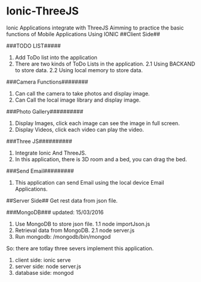 # Ionic-ThreeJS
Ionic Applications integrate with ThreeJS
Aimming to practice the basic functions of Mobile Applications Using IONIC
##Client Side##

###TODO LIST#####
1. Add ToDo list into the application
2. There are two kinds of ToDo Lists in the application.
  2.1 Using BACKAND to store data.
  2.2 Using local memory to store data.
  
###Camera Functions########
1. Can call the camera to take photos and display image.
2. Can Call the local image library and display image.

###Photo Gallery##########
1. Display Images, click each image can see the image in full screen. 
2. Display Videos, click each video can play the video.

###Three JS##########
1. Integrate Ionic And ThreeJS.
2. In this application, there is 3D room and a bed, you can drag the bed.

###Send Email#########
1. This application can send Email using the local device Email Applications.

##Server Side##
Get rest data from json file.

###MongoDB### updated: 15/03/2016
1. Use MongoDB to store json file.
  1.1 node importJson.js
2. Retrieval data from MongoDB.
  2.1 node server.js
3. Run mongodb: /mongodb/bin/mongod

So: there are totlay three severs implement this application.
1. client side: ionic serve
2. server side: node server.js
3. database side: mongod






